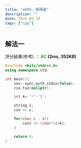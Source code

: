 ```yaml
---
title: "a009. 解碼器"
description: ""
date: 2025-05-16
tags: ["cpp"]
---
```


## 解法一

評分結果(參考) ： **<font color="#00bb00">AC</font> (2ms, 352KB)**

```cpp
#include <bits/stdc++.h>
using namespace std;

int main(){
    ios::sync_with_stdio(false);
    cin.tie(nullptr);

    int k= '*'-'1';

    string s;
    cin >> s;

    for(char c : s){
        cout << (char)(c+k);
    } 

    return 0;
}
```
